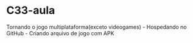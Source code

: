 # C33-aula
Tornando o jogo multiplataforma(exceto videogames) - Hospedando no GitHub - Criando arquivo de jogo com APK
